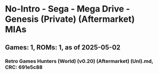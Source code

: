# No-Intro - Sega - Mega Drive - Genesis (Private) (Aftermarket) MIAs
## Games: 1, ROMs: 1, as of 2025-05-02

### Retro Games Hunters (World) (v0.20) (Aftermarket) (Unl).md, CRC: 691e5c88
